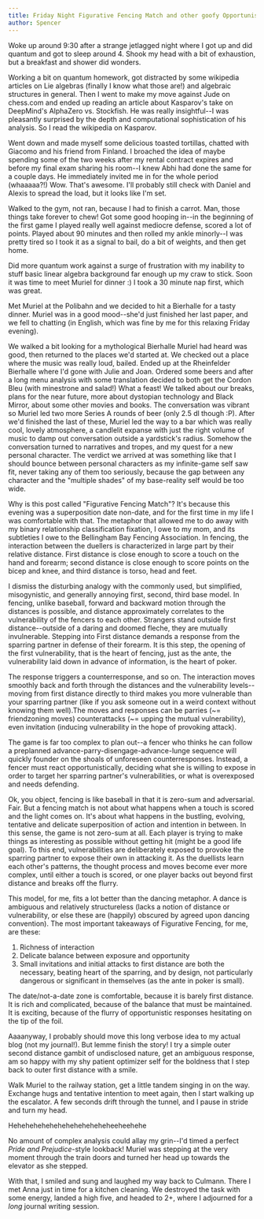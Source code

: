 ```yaml
---
title: Friday Night Figurative Fencing Match and other goofy Opportunistic Exploits
author: Spencer
---
```


Woke up around 9:30 after a strange jetlagged night where I got up and did quantum and got to sleep around 4. Shook my head with a bit of exhaustion, but a breakfast and shower did wonders.

Working a bit on quantum homework, got distracted by some wikipedia articles on Lie algebras (finally I know what those are!) and algebraic structures in general. Then I went to make my move against Jude on chess.com and ended up reading an article about Kasparov's take on DeepMind's AlphaZero vs. Stockfish. He was really insightful--I was pleasantly surprised by the depth and computational sophistication of his analysis. So I read the wikipedia on Kasparov.

Went down and made myself some delicious toasted tortillas, chatted with Giacomo and his friend from Finland. I broached the idea of maybe spending some of the two weeks after my rental contract expires and before my final exam sharing his room--I knew Abhi had done the same for a couple days. He immediately invited me in for the whole period (whaaaaa?!) Wow. That's awesome. I'll probably still check with Daniel and Alexis to spread the load, but it looks like I'm set.

Walked to the gym, not ran, because I had to finish a carrot. Man, those things take forever to chew! Got some good hooping in--in the beginning of the first game I played really well against mediocre defense, scored a lot of points. Played about 90 minutes and then rolled my ankle minorly--I was pretty tired so I took it as a signal to bail, do a bit of weights, and then get home.

Did more quantum work against a surge of frustration with my inability to stuff basic linear algebra background far enough up my craw to stick. Soon it was time to meet Muriel for dinner :) I took a 30 minute nap first, which was great.

Met Muriel at the Polibahn and we decided to hit a Bierhalle for a tasty dinner. Muriel was in a good mood--she'd just finished her last paper, and we fell to chatting (in English, which was fine by me for this relaxing Friday evening).

We walked a bit looking for a mythological Bierhalle Muriel had heard was good, then returned to the places we'd started at. We checked out a place where the music was really loud, bailed. Ended up at the Rheinfelder Bierhalle where I'd gone with Julie and Joan. Ordered some beers and after a long menu analysis with some translation decided to both get the Cordon Bleu (with minestrone and salad!) What a feast! We talked about our breaks, plans for the near future, more about dystopian technology and Black Mirror, about some other movies and books. The conversation was vibrant so Muriel led two more Series A rounds of beer (only 2.5 dl though :P). After we'd finished the last of these, Muriel led the way to a bar which was really cool, lovely atmosphere, a candlelit expanse with just the right volume of music to damp out conversation outside a yardstick's radius. Somehow the conversation turned to narratives and tropes, and my quest for a new personal character. The verdict we arrived at was something like that I should bounce between personal characters as my infinite-game self saw fit, never taking any of them too seriously, because the gap between any character and the "multiple shades" of my base-reality self would be too wide.

Why is this post called "Figurative Fencing Match"? It's because this evening was a superposition date non-date, and for the first time in my life I was comfortable with that. The metaphor that allowed me to do away with my binary relationship classification fixation, I owe to my mom, and its subtleties I owe to the Bellingham Bay Fencing Association. In fencing, the interaction between the duellers is characterized in large part by their relative distance. First distance is close enough to score a touch on the hand and forearm; second distance is close enough to score points on the bicep and knee, and third distance is torso, head and feet.

I dismiss the disturbing analogy with the commonly used, but simplified, misogynistic, and generally annoying first, second, third base model. In fencing, unlike baseball, forward and backward motion through the distances is possible, and distance approximately correlates to the vulnerability of the fencers to each other. Strangers stand outside first distance--outside of a daring and doomed fleche, they are mutually invulnerable. Stepping into First distance demands a response from the sparring partner in defense of their forearm. It is this step, the opening of the first vulnerability, that is the heart of fencing, just as the ante, the vulnerability laid down in advance of information, is the heart of poker.

The response triggers a counterresponse, and so on. The interaction moves smoothly back and forth through the distances and the vulnerability levels--moving from first distance directly to third makes you more vulnerable than your sparring partner (like if you ask someone out in a weird context without knowing them well).The moves and responses can be parries (~= friendzoning moves) counterattacks (~= upping the mutual vulnerability), even invitation (inducing vulnerability in the hope of provoking attack).

The game is far too complex to plan out--a fencer who thinks he can follow a preplanned advance-parry-disengage-advance-lunge sequence will quickly founder on the shoals of unforeseen counterresponses. Instead, a fencer must react opportunistically, deciding what she is willing to expose in order to target her sparring partner's vulnerabilities, or what is overexposed and needs defending.

Ok, you object, fencing is like baseball in that it is zero-sum and adversarial. Fair. But a fencing match is not about what happens when a touch is scored and the light comes on. It's about what happens in the bustling, evolving, tentative and delicate superposition of action and intention in between. In this sense, the game is not zero-sum at all. Each player is trying to make things as interesting as possible without getting hit (might be a good life goal). To this end, vulnerabilities are deliberately exposed to provoke the sparring partner to expose their own in attacking it. As the duellists learn each other's patterns, the thought process and moves become ever more complex, until either a touch is scored, or one player backs out beyond first distance and breaks off the flurry.

This model, for me, fits a lot better than the dancing metaphor. A dance is ambiguous and relatively structureless (lacks a notion of distance or vulnerability, or else these are (happily) obscured by agreed upon dancing convention). The most important takeaways of Figurative Fencing, for me, are these:

1. Richness of interaction
2. Delicate balance between exposure and opportunity
3. Small invitations and initial attacks to first distance are both the necessary, beating heart of the sparring, and by design, not particularly dangerous or significant in themselves (as the ante in poker is small).

The date/not-a-date zone is comfortable, because it is barely first distance. It is rich and complicated, because of the balance that must be maintained. It is exciting, because of the flurry of opportunistic responses hesitating on the tip of the foil.

Aaaanyway, I probably should move this long verbose idea to my actual blog (not my journal!). But lemme finish the story! I try a simple outer second distance gambit of undisclosed nature, get an ambiguous response, am so happy with my shy patient optimizer self for the boldness that I step back to outer first distance with a smile.

Walk Muriel to the railway station, get a little tandem singing in on the way. Exchange hugs and tentative intention to meet again, then I start walking up the escalator. A few seconds drift through the tunnel, and I pause in stride and turn my head.

Heheheheheheheheheheheheheeheehehe

No amount of complex analysis could allay my grin--I'd timed a perfect *Pride and Prejudice*-style lookback! Muriel was stepping at the very moment through the train doors and turned her head up towards the elevator as she stepped.

With that, I smiled and sung and laughed my way back to Culmann. There I met Anna just in time for a kitchen cleaning. We destroyed the task with some energy, landed a high five, and headed to 2+, where I adjourned for a *long* journal writing session.










